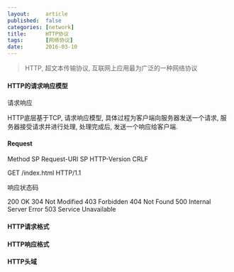 ```yaml
---
layout:     article
published:  false
categories: [network]
title:      HTTP协议
tags:       [网络协议]
date:       2016-03-10
---
```


> HTTP, 超文本传输协议, 互联网上应用最为广泛的一种网络协议

#### HTTP的请求响应模型

请求响应

HTTP底层基于TCP, 请求响应模型, 具体过程为客户端向服务器发送一个请求, 服务器接受请求并进行处理, 处理完成后, 发送一个响应给客户端.

#### Request

Method SP Request-URI SP HTTP-Version CRLF

GET /index.html HTTP/1.1

响应状态码

200 OK
304 Not Modified
403 Forbidden
404 Not Found
500 Internal Server Error
503 Service Unavailable

#### HTTP请求格式

#### HTTP响应格式

#### HTTP头域
